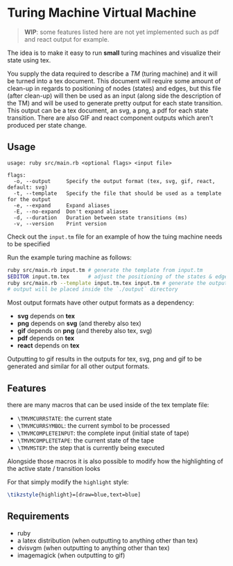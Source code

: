 # Turing Machine Virtual Machine

> **WIP**: some features listed here are not yet implemented such as pdf and react output for example.

The idea is to make it easy to run **small** turing machines and visualize their state using tex.

You supply the data required to describe a *TM* (turing machine) and it will be turned into a tex document. This document will require some amount of clean-up in regards to positioning of nodes (states) and edges, but this file (after clean-up) will then be used as an input (along side the description of the TM) and will be used to generate pretty output for each state transition. This output can be a tex document, an svg, a png, a pdf for each state transition. There are also GIF
and react component outputs which aren't produced per state change.

## Usage

```
usage: ruby src/main.rb <optional flags> <input file>

flags:
  -o, --output     Specify the output format (tex, svg, gif, react, default: svg)
  -t, --template   Specify the file that should be used as a template for the output
  -e, --expand     Expand aliases
  -E, --no-expand  Don't expand aliases
  -d, --duration   Duration between state transitions (ms)
  -v, --version    Print version
```

Check out the `input.tm` file for an example of how the tuing machine needs to be specified

Run the example turing machine as follows:

```bash
ruby src/main.rb input.tm # generate the template from input.tm
$EDITOR input.tm.tex      # adjust the positioning of the states & edges
ruby src/main.rb --template input.tm.tex input.tm # generate the output from the template and input.tm
# output will be placed inside the `./output` directory
```

Most output formats have other output formats as a dependency:

- **svg** depends on **tex**
- **png** depends on **svg** (and thereby also tex)
- **gif** depends on **png** (and thereby also tex, svg)
- **pdf** depends on **tex**
- **react** depends on **tex**

Outputting to gif results in the outputs for tex, svg, png and gif to be generated and similar for all other output formats.

## Features

there are many macros that can be used inside of the tex template file:

- `\TMVMCURRSTATE`: the current state
- `\TMVMCURRSYMBOL`: the current symbol to be processed
- `\TMVMCOMPLETEINPUT`: the complete input (initial state of tape)
- `\TMVMCOMPLETETAPE`: the current state of the tape
- `\TMVMSTEP`: the step that is currently being executed

Alongside those macros it is also possible to modify how the highlighting of the active state / transition looks

For that simply modify the `highlight` style:

```latex
\tikzstyle{highlight}=[draw=blue,text=blue]
```

## Requirements

- ruby
- a latex distribution (when outputting to anything other than tex)
- dvisvgm (when outputting to anything other than tex)
- imagemagick (when outputting to gif)
